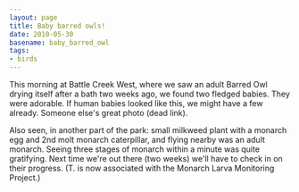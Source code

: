 ```yaml
---
layout: page
title: Baby barred owls!
date: 2010-05-30
basename: baby_barred_owl
tags:
- birds
---
```


This morning at Battle Creek West, where we saw an adult Barred Owl drying
itself after a bath two weeks ago, we found two fledged babies. They were
adorable. If human babies looked like this, we might have a few already. Someone else's
great photo (dead link).

Also seen, in another part of the park: small milkweed plant with a monarch egg
and 2nd molt monarch caterpillar, and flying nearby was an adult monarch. Seeing
three stages of monarch within a minute was quite gratifying. Next time we're
out there (two weeks) we'll have to check in on their progress. (T. is now
associated with the Monarch Larva Monitoring
Project.)
